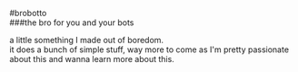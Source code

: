 #brobotto  
###the bro for you and your bots  
  
a little something I made out of boredom.  
it does a bunch of simple stuff, way more to come as I'm pretty passionate about this and wanna learn more about this.